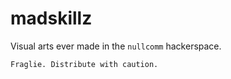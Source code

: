 # madskillz
Visual arts ever made in the `nullcomm` hackerspace.

`Fraglie. Distribute with caution.`
